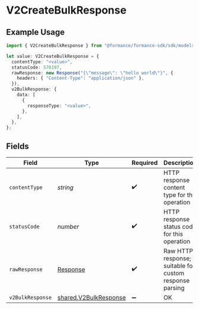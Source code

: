 # V2CreateBulkResponse

## Example Usage

```typescript
import { V2CreateBulkResponse } from "@formance/formance-sdk/sdk/models/operations";

let value: V2CreateBulkResponse = {
  contentType: "<value>",
  statusCode: 570197,
  rawResponse: new Response("{\"message\": \"hello world\"}", {
    headers: { "Content-Type": "application/json" },
  }),
  v2BulkResponse: {
    data: [
      {
        responseType: "<value>",
      },
    ],
  },
};
```

## Fields

| Field                                                                 | Type                                                                  | Required                                                              | Description                                                           |
| --------------------------------------------------------------------- | --------------------------------------------------------------------- | --------------------------------------------------------------------- | --------------------------------------------------------------------- |
| `contentType`                                                         | *string*                                                              | :heavy_check_mark:                                                    | HTTP response content type for this operation                         |
| `statusCode`                                                          | *number*                                                              | :heavy_check_mark:                                                    | HTTP response status code for this operation                          |
| `rawResponse`                                                         | [Response](https://developer.mozilla.org/en-US/docs/Web/API/Response) | :heavy_check_mark:                                                    | Raw HTTP response; suitable for custom response parsing               |
| `v2BulkResponse`                                                      | [shared.V2BulkResponse](../../../sdk/models/shared/v2bulkresponse.md) | :heavy_minus_sign:                                                    | OK                                                                    |